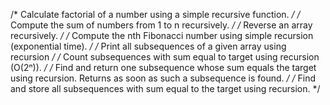 /*
Calculate factorial of a number using a simple recursive function.
*/
/*
Compute the sum of numbers from 1 to n recursively.
*/
/*
Reverse an array recursively.
*/
/*
Compute the nth Fibonacci number using simple recursion (exponential time).
*/
/*
Print all subsequences of a given array using recursion
*/
/*
Count subsequences with sum equal to target using recursion (O(2ⁿ)).
*/
/*
Find and return one subsequence whose sum equals the target using recursion.
Returns as soon as such a subsequence is found.
*/
/*
Find and store all subsequences with sum equal to the target using recursion.
*/